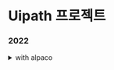 # Uipath 프로젝트


### 2022

<details>
<summary>with alpaco</summary>
<div markdown="1">       
<a href="https://github.com/ridka42/Project-Uipath/tree/main/KS_Monthly_Invoice">KS 월별 인보이스</a> <br>
<a href="https://github.com/ridka42/Project-Uipath/tree/main/KS_Yearly_Report">KS 연도별 보고서</a>
</div>
</details>
